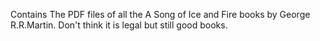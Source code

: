 
Contains The PDF files of all the A Song of Ice and Fire books by George R.R.Martin.
Don't think it is legal but still good books.
